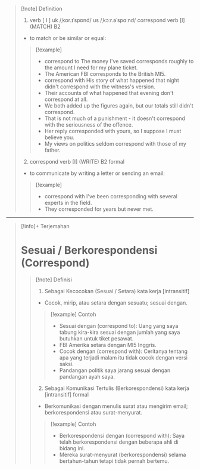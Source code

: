 >[!note] Definition
>1. verb [ I ]
uk  /ˌkɒr.ɪˈspɒnd/ us  /ˌkɔːr.əˈspɑːnd/
correspond verb [I] (MATCH)
B2
>- to match or be similar or equal:
> > [!example] 
> > - correspond to The money I've saved corresponds roughly to the amount I need for my plane ticket.
> > - The American FBI corresponds to the British MI5.
> > - correspond with His story of what happened that night didn't correspond with the witness's version.
> > - Their accounts of what happened that evening don't correspond at all.
> > - We both added up the figures again, but our totals still didn't correspond.
> > - That is not much of a punishment - it doesn't correspond with the seriousness of the offence.
> > - Her reply corresponded with yours, so I suppose I must believe you.
> > - My views on politics seldom correspond with those of my father.
>2. correspond verb [I] (WRITE)
B2 formal
>- to communicate by writing a letter or sending an email:
> > [!example] 
> > - correspond with I've been corresponding with several experts in the field.
> > - They corresponded for years but never met.
---

>[!info]+ Terjemahan
> # Sesuai / Berkorespondensi (Correspond)
> > [!note] Definisi
> > 1. Sebagai Kecocokan (Sesuai / Setara)
>kata kerja [intransitif]
> > - Cocok, mirip, atau setara dengan sesuatu; sesuai dengan.
> > > [!example] Contoh
> > > - Sesuai dengan (correspond to): Uang yang saya tabung kira-kira sesuai dengan jumlah yang saya butuhkan untuk tiket pesawat.
> > > - FBI Amerika setara dengan MI5 Inggris.
> > > - Cocok dengan (correspond with): Ceritanya tentang apa yang terjadi malam itu tidak cocok dengan versi saksi.
> > > - Pandangan politik saya jarang sesuai dengan pandangan ayah saya.
> > 2. Sebagai Komunikasi Tertulis (Berkorespondensi)
>kata kerja [intransitif] formal
> > - Berkomunikasi dengan menulis surat atau mengirim email; berkorespondensi atau surat-menyurat.
> > > [!example] Contoh
> > > - Berkorespondensi dengan (correspond with): Saya telah berkorespondensi dengan beberapa ahli di bidang ini.
> > > - Mereka surat-menyurat (berkorespondensi) selama bertahun-tahun tetapi tidak pernah bertemu.